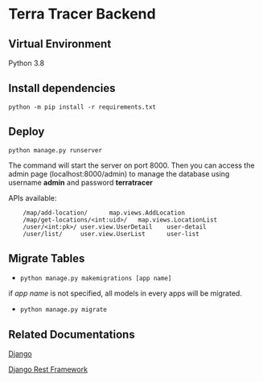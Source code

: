 # Terra Tracer Backend

## Virtual Environment

Python 3.8

## Install dependencies

`python -m pip install -r requirements.txt`

## Deploy

`python manage.py runserver`

The command will start the server on port 8000.
Then you can access the admin page (localhost:8000/admin) to manage the database using username **admin** and password **terratracer**

APIs available:

```
    /map/add-location/      map.views.AddLocation   
    /map/get-locations/<int:uid>/   map.views.LocationList  
    /user/<int:pk>/ user.view.UserDetail    user-detail
    /user/list/     user.view.UserList      user-list
```


## Migrate Tables

- `python manage.py makemigrations [app name]`

if *app name* is not specified, all models in every apps will be migrated.

- `python manage.py migrate`

## Related Documentations

[Django](https://docs.djangoproject.com/en/4.2/)

[Django Rest Framework](https://www.django-rest-framework.org)




